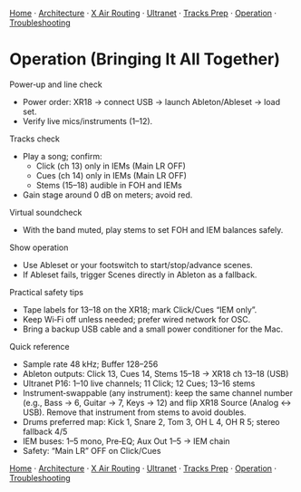 [Home](../README.md) · [Architecture](architecture.md) · [X Air Routing](xair-routing.md) · [Ultranet](ultranet-routing.md) · [Tracks Prep](tracks-prep.md) · [Operation](operation.md) · [Troubleshooting](troubleshooting.md)

# Operation (Bringing It All Together)

Power‑up and line check
- Power order: XR18 → connect USB → launch Ableton/Ableset → load set.
- Verify live mics/instruments (1–12).

Tracks check
- Play a song; confirm:
  - Click (ch 13) only in IEMs (Main LR OFF)
  - Cues (ch 14) only in IEMs (Main LR OFF)
  - Stems (15–18) audible in FOH and IEMs
- Gain stage around 0 dB on meters; avoid red.

Virtual soundcheck
- With the band muted, play stems to set FOH and IEM balances safely.

Show operation
- Use Ableset or your footswitch to start/stop/advance scenes.
- If Ableset fails, trigger Scenes directly in Ableton as a fallback.

Practical safety tips
- Tape labels for 13–18 on the XR18; mark Click/Cues “IEM only”.
- Keep Wi‑Fi off unless needed; prefer wired network for OSC.
- Bring a backup USB cable and a small power conditioner for the Mac.

Quick reference
- Sample rate 48 kHz; Buffer 128–256
- Ableton outputs: Click 13, Cues 14, Stems 15–18 → XR18 ch 13–18 (USB)
- Ultranet P16: 1–10 live channels; 11 Click; 12 Cues; 13–16 stems
- Instrument‑swappable (any instrument): keep the same channel number (e.g., Bass → 6, Guitar → 7, Keys → 12) and flip XR18 Source (Analog ↔ USB). Remove that instrument from stems to avoid doubles.
- Drums preferred map: Kick 1, Snare 2, Tom 3, OH L 4, OH R 5; stereo fallback 4/5
- IEM buses: 1–5 mono, Pre‑EQ; Aux Out 1–5 → IEM chain
- Safety: “Main LR” OFF on Click/Cues

[Home](../README.md) · [Architecture](architecture.md) · [X Air Routing](xair-routing.md) · [Ultranet](ultranet-routing.md) · [Tracks Prep](tracks-prep.md) · [Operation](operation.md) · [Troubleshooting](troubleshooting.md)
